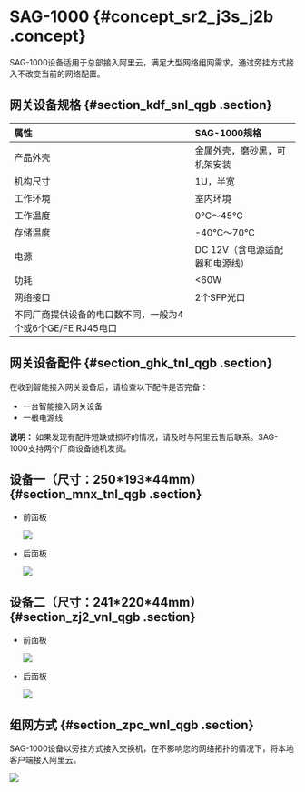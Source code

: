 # SAG-1000 {#concept_sr2_j3s_j2b .concept}

SAG-1000设备适用于总部接入阿里云，满足大型网络组网需求，通过旁挂方式接入不改变当前的网络配置。

## 网关设备规格 {#section_kdf_snl_qgb .section}

|属性|SAG-1000规格|
|:-|:---------|
|产品外壳|金属外壳，磨砂黑，可机架安装|
|机构尺寸|1U，半宽|
|工作环境|室内环境|
|工作温度|0℃～45℃|
|存储温度|-40℃～70℃|
|电源|DC 12V（含电源适配器和电源线）|
|功耗|<60W|
|网络接口|2个SFP光口|
|不同厂商提供设备的电口数不同，一般为4个或6个GE/FE RJ45电口|

## 网关设备配件 {#section_ghk_tnl_qgb .section}

在收到智能接入网关设备后，请检查以下配件是否完备：

-   一台智能接入网关设备
-   一根电源线

**说明：** 如果发现有配件短缺或损坏的情况，请及时与阿里云售后联系。SAG-1000支持两个厂商设备随机发货。

## 设备一（尺寸：250\*193\*44mm） {#section_mnx_tnl_qgb .section}

-   前面板

    ![](http://static-aliyun-doc.oss-cn-hangzhou.aliyuncs.com/assets/img/24600/156163388621275_zh-CN.png)

-   后面板

    ![](http://static-aliyun-doc.oss-cn-hangzhou.aliyuncs.com/assets/img/24600/156163388621276_zh-CN.png)


## 设备二（尺寸：241\*220\*44mm） {#section_zj2_vnl_qgb .section}

-   前面板

    ![](http://static-aliyun-doc.oss-cn-hangzhou.aliyuncs.com/assets/img/24600/156163388638558_zh-CN.png)

-   后面板

    ![](http://static-aliyun-doc.oss-cn-hangzhou.aliyuncs.com/assets/img/24600/156163388638559_zh-CN.png)


## 组网方式 {#section_zpc_wnl_qgb .section}

SAG-1000设备以旁挂方式接入交换机，在不影响您的网络拓扑的情况下，将本地客户端接入阿里云。

![](http://static-aliyun-doc.oss-cn-hangzhou.aliyuncs.com/assets/img/24600/156163388639342_zh-CN.png)


